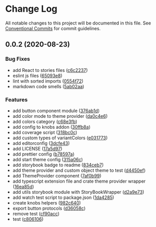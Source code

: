 # Change Log

All notable changes to this project will be documented in this file.
See [Conventional Commits](https://conventionalcommits.org) for commit guidelines.

## 0.0.2 (2020-08-23)


### Bug Fixes

* add React to stories files ([c6c2237](https://github.com/gstudioapp/gsystem/commit/c6c2237e4d6744c30cec63e92823814f182d22d3))
* eslint js files ([65093e8](https://github.com/gstudioapp/gsystem/commit/65093e8d440f3eeec87224acc3b0626da2bf3090))
* lint with sorted imports ([0554f72](https://github.com/gstudioapp/gsystem/commit/0554f72d19287b92204bb3ef99efa839d1971292))
* markdown code smells ([5ab02aa](https://github.com/gstudioapp/gsystem/commit/5ab02aa54c2ab76a145fcc58a3891a496ba783d1))


### Features

* add button component module ([376ab1d](https://github.com/gstudioapp/gsystem/commit/376ab1d134ea1c49b41411d536f93641b924bbe9))
* add color mode to theme provider ([da0c4e6](https://github.com/gstudioapp/gsystem/commit/da0c4e6920798fc1e4676033d5cf1c00c103b30f))
* add colors category ([c68e3fb](https://github.com/gstudioapp/gsystem/commit/c68e3fbd906ef1192404aa1a98cc801f31f13334))
* add config to knobs addon ([30ffb8a](https://github.com/gstudioapp/gsystem/commit/30ffb8a8b210d9f764af92d13de3cfb579eab876))
* add coverage script ([318bc0c](https://github.com/gstudioapp/gsystem/commit/318bc0cdd41e987bf76dcad573c6adb4397b7086))
* add custom types of variantColors ([e031773](https://github.com/gstudioapp/gsystem/commit/e031773fb00e40b55a8007b6a43e12042a13d5cc))
* add editorconfig ([3dcfe43](https://github.com/gstudioapp/gsystem/commit/3dcfe434bdf34d46a2b5b3adc66a578a23f3b97f))
* add LICENSE ([17a5d97](https://github.com/gstudioapp/gsystem/commit/17a5d97e2009bcd3c9578fa35d342f8d5a85a674))
* add prettier config ([b78597a](https://github.com/gstudioapp/gsystem/commit/b78597a14376afe1bd1765c844ec6aad97323f23))
* add start theme config ([315a06c](https://github.com/gstudioapp/gsystem/commit/315a06ca8760e87d723e09d1798d05fb2daa736c))
* add storybook badge to readme ([834ceb7](https://github.com/gstudioapp/gsystem/commit/834ceb7f6a1316812f2642f6336b2e9c45216611))
* add theme provider and custom object theme to test ([d4450ef](https://github.com/gstudioapp/gsystem/commit/d4450ef52741fb02992ba36a56019b94001ef9dc))
* add ThemeProvider component ([7af0b99](https://github.com/gstudioapp/gsystem/commit/7af0b999c4861dac45b6f065be273311febcf12e))
* add typescript extension file and crate theme provider wrapper ([16ea85d](https://github.com/gstudioapp/gsystem/commit/16ea85dc9a56b853bb0e6a118ace265b17152a2f))
* add utils storybook module with StoryBookWrapper ([d2a9e73](https://github.com/gstudioapp/gsystem/commit/d2a9e732f2fac0f45aaed60054cdb66dc2cd2682))
* add watch test script to package.json ([1da4285](https://github.com/gstudioapp/gsystem/commit/1da428553280b1577a2a8964d1df25ae93e99d22))
* create knobs helpers ([982c640](https://github.com/gstudioapp/gsystem/commit/982c64087a42aca4d78d2d0c88d29498db8c3ea5))
* export button protocols ([d36058c](https://github.com/gstudioapp/gsystem/commit/d36058cde58068437859b39fa04c755613610edf))
* remove test ([cf90acc](https://github.com/gstudioapp/gsystem/commit/cf90acc5410e3a88f36bba7b9ddd9abde7f17ee3))
* test ([c806106](https://github.com/gstudioapp/gsystem/commit/c80610646b708b306ac9d3ac7f0a030bb92ed6cb))
